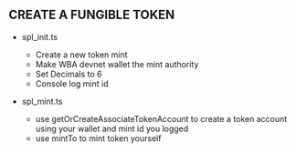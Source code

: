 ## CREATE A FUNGIBLE TOKEN 

- spl_init.ts
   - Create a new token mint
   - Make WBA devnet wallet the mint authority
   - Set Decimals to 6 
   - Console log mint id 

- spl_mint.ts
   - use getOrCreateAssociateTokenAccount to create a token account using your wallet and mint id you logged 
   - use mintTo to mint token yourself 